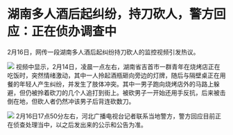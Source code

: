 # 湖南多人酒后起纠纷，持刀砍人，警方回应：正在侦办调查中

2月16日，网传一段湖南多人酒后起纠纷持刀砍人的监控视频引发热议。

![](https://inews.gtimg.com/newsapp_bt/0/15669015781/1000)
视频中显示，2月14日，凌晨一点左右，湖南省吉首市一群青年在烧烤店正在吃饭时，突然情绪激动，其中一人拎起酒瓶砸向旁边的灯牌，随后与隔壁桌正在用餐的年轻人产生纠纷，并发生了肢体冲突。其中一男子跑向烧烤店外的马路上躲避，但仍被拎着砍刀的几个人追打到街上。被砍男子一开始还用手反抗，后来被击倒在地，但砍人者仍然冲该男子后背连砍数刀。

![](https://inews.gtimg.com/newsapp_bt/0/15669016533/1000)
2月16日17点50分左右，河北广播电视台记者联系当地警方，警方回应目前正在侦查处理当中，以之后发出来的公示和公告为准。

